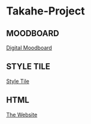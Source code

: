 # Takahe-Project

## MOODBOARD

[Digital Moodboard](https://niice.co/m/375ca04ff6d8c99076292fadfee8cde7)

## STYLE TILE

[Style Tile](https://github.com/CSD3SIGN/Takahe-Project/blob/master/Style%20Tile%20.png)

## HTML

[The Website](https://csd3sign.github.io/Takahe-Project/)

